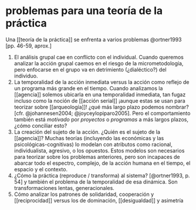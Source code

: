 # problemas para una teoría de la práctica
Una [[teoría de la práctica]] se enfrenta a varios problemas @ortner1993 [pp. 46-59, aprox.]

1. El análisis grupal cae en conflicto con el individual. Cuando queremos analizar la acción grupal caemos en el riesgo de la micrometodología, pero enfocarse en el grupo va en detrimiento (¿dialéctico?) del individuo.
2. La temporalidad de la acción inmediata versus la acción como reflejo de un programa más grande en el tiempo. Cuando analizamos la [[agencia]] solemos ubicarla en una temporalidad inmediata, tan fugaz incluso como la noción de [[acción serial]] ¡aunque estas se usan para teorizar sobre [[arqueología]]! ¿qué más largo plazo podemos nombrar? \[cfr. @johannesen2004; @joyceylopiparo2005\]. Pero el comportamiento también está *motivado* por *proyectos* o *programas* a más largos plazos, ¿cómo conciliar esto?
3. La creación del sujeto de la acción. ¿Quién es el sujeto de la [[agencia]]? Muchas teorías (incluyendo las económicas y las psicológicas-cognitivas) lo modelan con atributos como racional, individualista, agresivo, o los opuestos. Estos modelos son necesarios para teorizar sobre los problemas anteriores, pero son incapaces de abarcar todo el espectro, complejo, de la acción humana en el tiempo, el espacio y el contexto.
4. ¿Cómo la práctica (reproduce / transforma) al sistema? \[@ortner1993, p. 54\] y también el problema de la temporalidad de esa dinámica. Son transformaciones lentas, generacionales.
5. Cómo analizar los patrones de solidaridad, cooperación y [[reciprocidad]] versus los de dominación, [[desigualdad]] y asimetría
